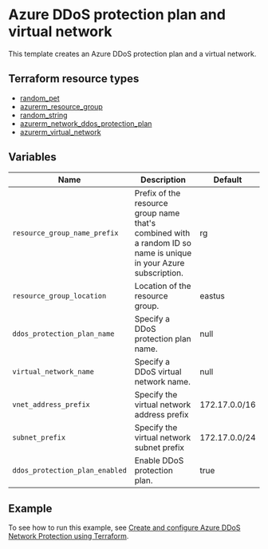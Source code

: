 # Azure DDoS protection plan and virtual network

This template creates an Azure DDoS protection plan and a virtual network.

## Terraform resource types

- [random_pet](https://registry.terraform.io/providers/hashicorp/random/latest/docs/resources/pet)
- [azurerm_resource_group](https://registry.terraform.io/providers/hashicorp/azurerm/latest/docs/resources/resource_group)
- [random_string](https://registry.terraform.io/providers/hashicorp/random/latest/docs/resources/string)
- [azurerm_network_ddos_protection_plan](https://registry.terraform.io/providers/hashicorp/azurerm/latest/docs/resources/network_ddos_protection_plan)
- [azurerm_virtual_network](https://registry.terraform.io/providers/hashicorp/azurerm/latest/docs/resources/virtual_network)

## Variables

| Name | Description | Default |
|-|-|-|
| `resource_group_name_prefix` | Prefix of the resource group name that's combined with a random ID so name is unique in your Azure subscription. | rg |
| `resource_group_location` | Location of the resource group. | eastus |
| `ddos_protection_plan_name` | Specify a DDoS protection plan name. | null |
| `virtual_network_name` | Specify a DDoS virtual network name. | null |
| `vnet_address_prefix` | Specify the virtual network address prefix | 172.17.0.0/16 |
| `subnet_prefix` | Specify the virtual network subnet prefix | 172.17.0.0/24 |
| `ddos_protection_plan_enabled` | Enable DDoS protection plan. | true |

## Example

To see how to run this example, see [Create and configure Azure DDoS Network Protection using Terraform](https://learn.microsoft.com/azure/ddos-protection/manage-ddos-protection-terraform).
